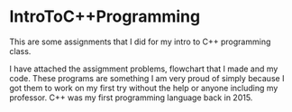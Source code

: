 # IntroToC++Programming
This are some assignments that I did for my intro to C++ programming class. 

I have attached the assigmment problems, flowchart that I made and my code. 
These programs are something I am very proud of simply because I got them to work on my first try without the help or anyone including my professor. C++ was my first programming language back in 2015. 
